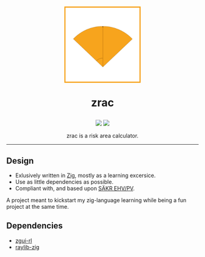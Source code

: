<h1 align="center">
  <img src="/assets/icon.png" alt="zrac" width="200"/>
  <p align="center">zrac</p>
</h1>
<p align="center">
<a target="_blank" href="https://ziglang.org"><img src="https://img.shields.io/badge/Language-ZIG-orange"/></a> 
<a target="_blank" href="https://github.com/Atomvapen/ZRAC/blob/next/LICENSE"><img src="https://img.shields.io/badge/License-GPLv3-blue.svg" /></a>
</p>
<p align="center">
  zrac is a risk area calculator.
</p>

---

## Design

* Exlusively written in [Zig], mostly as a learning excersice.
* Use as little dependencies as possible.
* Compliant with, and based upon [SÄKR EHV/PV].

A project meant to kickstart my zig-language learning while being a fun project at the same time.

## Dependencies

* [zgui-rl] 
* [raylib-zig]

[raylib-zig]:https://github.com/Not-Nik/raylib-zig
[Zig]:https://ziglang.org/
[zgui-rl]:https://github.com/Atomvapen/zgui-rl
[SÄKR EHV/PV]:https://www.forsvarsmakten.se/siteassets/2-om-forsvarsmakten/dokument/reglementen/sakr-ehv-pv.pdf

